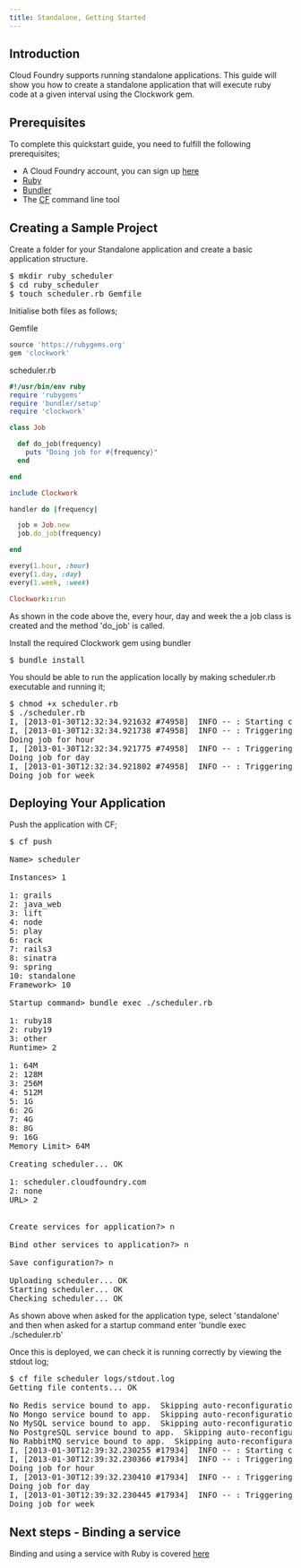 ```yaml
---
title: Standalone, Getting Started
---
```


## <a id='intro'></a>Introduction ##

Cloud Foundry supports running standalone applications. This guide will show you how to create a standalone application that will execute ruby code at a given interval using the Clockwork gem.

## <a id='prerequisites'></a>Prerequisites ##

To complete this quickstart guide, you need to fulfill the following prerequisites;

* A Cloud Foundry account, you can sign up [here](https://my.cloudfoundry.com/signup)
* [Ruby](http://www.ruby-lang.org/en/)
* [Bundler](http://gembundler.com/)
* The [CF](../../managing-apps/) command line tool

## <a id='sample-project'></a>Creating a Sample Project ##

Create a folder for your Standalone application and create a basic application structure.

<pre class="terminal">
$ mkdir ruby_scheduler
$ cd ruby_scheduler
$ touch scheduler.rb Gemfile
</pre>

Initialise both files as follows;

Gemfile

~~~ruby
source 'https://rubygems.org'
gem 'clockwork'
~~~

scheduler.rb

~~~ruby
#!/usr/bin/env ruby
require 'rubygems'
require 'bundler/setup'
require 'clockwork'

class Job

  def do_job(frequency)
    puts "Doing job for #{frequency}"
  end

end

include Clockwork

handler do |frequency|

  job = Job.new
  job.do_job(frequency)

end

every(1.hour, :hour)
every(1.day, :day)
every(1.week, :week)

Clockwork::run
~~~

As shown in the code above the, every hour, day and week the a job class is created and the method 'do_job' is called.

Install the required Clockwork gem using bundler

<pre class="terminal">
$ bundle install
</pre>

You should be able to run the application locally by making scheduler.rb executable and running it;

<pre class="terminal">
$ chmod +x scheduler.rb
$ ./scheduler.rb
I, [2013-01-30T12:32:34.921632 #74958]  INFO -- : Starting clock for 3 events: [ hour day week ]
I, [2013-01-30T12:32:34.921738 #74958]  INFO -- : Triggering '#&lt;Clockwork::Event:0x007fd51a1ec9f8&gt;'
Doing job for hour
I, [2013-01-30T12:32:34.921775 #74958]  INFO -- : Triggering '#&lt;Clockwork::Event:0x007fd51a1ec980&gt;'
Doing job for day
I, [2013-01-30T12:32:34.921802 #74958]  INFO -- : Triggering '#&lt;Clockwork::Event:0x007fd51a1ec908&gt;'
Doing job for week
</pre>

## <a id='deploying'></a>Deploying Your Application ##

Push the application with CF;

<pre class="terminal">
$ cf push

Name> scheduler

Instances> 1

1: grails
2: java_web
3: lift
4: node
5: play
6: rack
7: rails3
8: sinatra
9: spring
10: standalone
Framework> 10

Startup command> bundle exec ./scheduler.rb

1: ruby18
2: ruby19
3: other
Runtime> 2

1: 64M
2: 128M
3: 256M
4: 512M
5: 1G
6: 2G
7: 4G
8: 8G
9: 16G
Memory Limit> 64M

Creating scheduler... OK

1: scheduler.cloudfoundry.com
2: none
URL> 2


Create services for application?> n

Bind other services to application?> n

Save configuration?> n

Uploading scheduler... OK
Starting scheduler... OK
Checking scheduler... OK
</pre>

As shown above when asked for the application type, select 'standalone' and then when asked for a startup command enter 'bundle exec ./scheduler.rb'

Once this is deployed, we can check it is running correctly by viewing the stdout log;

<pre class="terminal">
$ cf file scheduler logs/stdout.log
Getting file contents... OK

No Redis service bound to app.  Skipping auto-reconfiguration.
No Mongo service bound to app.  Skipping auto-reconfiguration.
No MySQL service bound to app.  Skipping auto-reconfiguration.
No PostgreSQL service bound to app.  Skipping auto-reconfiguration.
No RabbitMQ service bound to app.  Skipping auto-reconfiguration.
I, [2013-01-30T12:39:32.230255 #17934]  INFO -- : Starting clock for 3 events: [ hour day week ]
I, [2013-01-30T12:39:32.230366 #17934]  INFO -- : Triggering '#&lt;Clockwork::Event:0x000000012205a0&gt;'
Doing job for hour
I, [2013-01-30T12:39:32.230410 #17934]  INFO -- : Triggering '#&lt;Clockwork::Event:0x00000001220500&gt;'
Doing job for day
I, [2013-01-30T12:39:32.230445 #17934]  INFO -- : Triggering '#&lt;Clockwork::Event:0x00000001220488&gt;'
Doing job for week
</pre>

## <a id='next-steps'></a>Next steps - Binding a service ##

Binding and using a service with Ruby is covered [here](./ruby-service-bindings.html)
